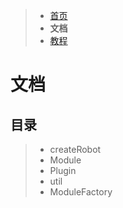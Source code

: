 > - [首页](/cqnode)
> - **文档**
> - [教程](/cqnode/tutorial)

# 文档

## 目录
> - createRobot
> - Module
> - Plugin
> - util
> - ModuleFactory